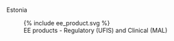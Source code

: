 Estonia
<figure>
  {% include ee_product.svg %}
  <figcaption>EE products - Regulatory (UFIS) and Clinical (MAL)</figcaption>
</figure>
